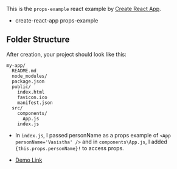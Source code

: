 This is the `props-example` react example by [Create React App](https://github.com/facebookincubator/create-react-app).

- create-react-app props-example

## Folder Structure

After creation, your project should look like this:

```
my-app/
  README.md
  node_modules/
  package.json
  public/
    index.html
    favicon.ico
    manifest.json
  src/
    components/
      App.js
    index.js
```

- In `index.js`, I passed personName as a props example of `<App personName='Vasistha' />`
and in `components\App.js`, I added `{this.props.personName}!` to access props.


- [Demo Link](https://codepen.io/amicming/pen/dZKMBO)
